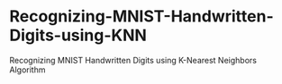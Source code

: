# Recognizing-MNIST-Handwritten-Digits-using-KNN
Recognizing MNIST Handwritten Digits using K-Nearest Neighbors Algorithm
